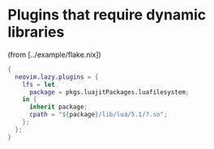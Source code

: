 # Plugins that require dynamic libraries

(from [../example/flake.nix])

```nix
{
  neovim.lazy.plugins = {
    lfs = let
      package = pkgs.luajitPackages.luafilesystem;
    in {
      inherit package;
      cpath = "${package}/lib/lua/5.1/?.so";
    };
  };
}
```
